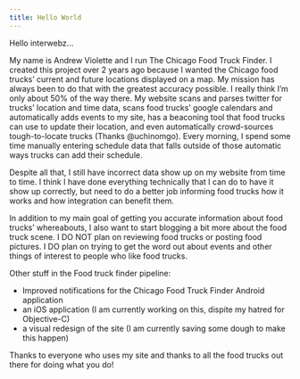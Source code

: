 ```yaml
---
title: Hello World
---
```


Hello interwebz…

My name is Andrew Violette and I run The Chicago Food Truck Finder. I created this project over 2 years ago because I wanted the Chicago food trucks’ current and future locations displayed on a map. My mission has always been to do that with the greatest accuracy possible. I really think I’m only about 50% of the way there. My website scans and parses twitter for trucks’ location and time data, scans food trucks’ google calendars and automatically adds events to my site, has a beaconing tool that food trucks can use to update their location, and even automatically crowd-sources tough-to-locate trucks (Thanks @uchinomgo). Every morning, I spend some time manually entering schedule data that falls outside of those automatic ways trucks can add their schedule.

Despite all that, I still have incorrect data show up on my website from time to time. I think I have done everything technically that I can do to have it show up correctly, but need to do a better job informing food trucks how it works and how integration can benefit them.

In addition to my main goal of getting you accurate information about food trucks’ whereabouts, I also want to start blogging a bit more about the food truck scene. I DO NOT plan on reviewing food trucks or posting food pictures. I DO plan on trying to get the word out about events and other things of interest to people who like food trucks.

Other stuff in the Food truck finder pipeline:

* Improved notifications for the Chicago Food Truck Finder Android application
* an iOS application (I am currently working on this, dispite my hatred for Objective-C)
* a visual redesign of the site (I am currently saving some dough to make this happen)

Thanks to everyone who uses my site and thanks to all the food trucks out there for doing what you do!